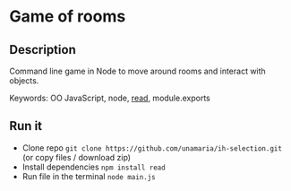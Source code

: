 # Game of rooms

## Description

Command line game in Node to move around rooms and interact with objects.

Keywords: OO JavaScript, node, [read](https://github.com/isaacs/read), module.exports

## Run it

* Clone repo `git clone https://github.com/unamaria/ih-selection.git` (or copy files / download zip)
* Install dependencies `npm install read`
* Run file in the terminal `node main.js`